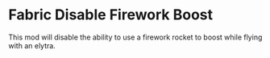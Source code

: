 # Fabric Disable Firework Boost

This mod will disable the ability to use a firework rocket to boost while flying with an elytra.